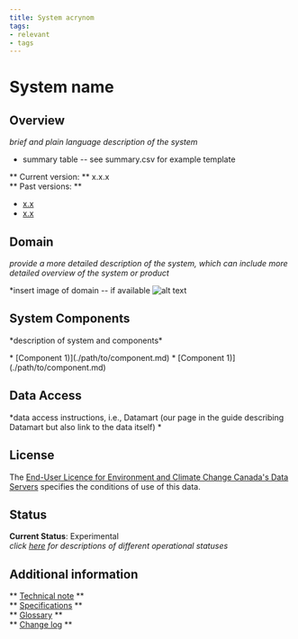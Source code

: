 ```yaml
---
title: System acrynom 
tags: 
- relevant
- tags
---
```


# **System name** 

## **Overview**

<p>

*brief and plain language description of the system*

</p>

* summary table -- see summary.csv for example template 
<!-- {{ read_csv('<!-- {{ read_csv('docs/products/PRODUCT/summary-table/summary.csv') }} -->


** Current version: ** x.x.x
<br>
** Past versions: **

* [x.x](./previous_versions/old_version.md)
* [x.x](./previous_versions/old_version.md)


## **Domain**

<p>

*provide a more detailed description of the system, which can include more detailed overview of the system or product*

</p>

*insert image of domain -- if available 
![alt text](domain-images/domain.png)

## **System Components**
<p>
*description of system and components*
</p>
* [Component 1)](./path/to/component.md)
* [Component 1)](./path/to/component.md)

## **Data Access**

<p>
*data access instructions, i.e., Datamart (our page in the guide describing Datamart but also link to the data itself) *  
</p>


## **License**

The [End-User Licence for Environment and Climate Change Canada's Data Servers](../../license/license.md) specifies the conditions of use of this data.


## **Status** 

**Current Status**: Experimental
<br>
*click [here](../Status_definitions/status.md) for descriptions of different operational statuses*
 

## **Additional information**

** [Technical note](documentation/documentation-name) **
<br>
** [Specifications](./) **
<br> 
** [Glossary](../../additional_information/glossary/glossary.md) **
<br>
** [Change log](./path/to/doc) **